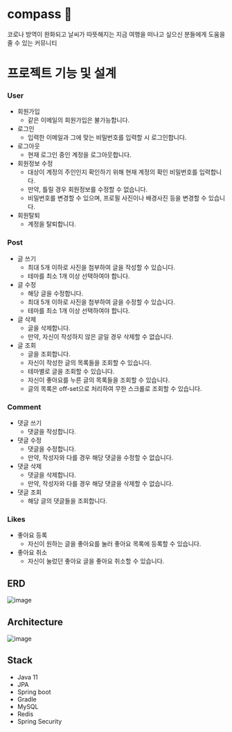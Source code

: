 # compass 🧭
코로나 방역이 완화되고 날씨가 따뜻해지는 지금 여행을 떠나고 싶으신 분들에게 도움을 줄 수 있는 커뮤니티

# 프로젝트 기능 및 설계

### User
- 회원가입
  - 같은 이메일의 회원가입은 불가능합니다.
- 로그인
  - 입력한 이메일과 그에 맞는 비밀번호를 입력할 시 로그인합니다.
- 로그아웃
  - 현재 로그인 중인 계정을 로그아웃합니다.
- 회원정보 수정
  - 대상이 계정의 주인인지 확인하기 위해 현재 계정의 확인 비밀번호를 입력합니다.
  - 만약, 틀릴 경우 회원정보를 수정할 수 없습니다.
  - 비밀번호를 변경할 수 있으며, 프로필 사진이나 배경사진 등을 변경할 수 있습니다.
- 회원탈퇴
  - 계정을 탈퇴합니다.
### Post
- 글 쓰기
  - 최대 5개 이하로 사진을 첨부하여 글을 작성할 수 있습니다.
  - 테마를 최소 1개 이상 선택하여야 합니다.
- 글 수정
  - 해당 글을 수정합니다.
  - 최대 5개 이하로 사진을 첨부하여 글을 수정할 수 있습니다.
  - 테마를 최소 1개 이상 선택하여야 합니다.
- 글 삭제
  - 글을 삭제합니다.
  - 만약, 자신이 작성하지 않은 글일 경우 삭제할 수 없습니다.
- 글 조회
  - 글을 조회합니다.
  - 자신이 작성한 글의 목록들을 조회할 수 있습니다.
  - 테마별로 글을 조회할 수 있습니다.
  - 자신이 좋아요를 누른 글의 목록들을 조회할 수 있습니다.
  - 글의 목록은 off-set으로 처리하여 무한 스크롤로 조회할 수 있습니다.
### Comment
- 댓글 쓰기
  - 댓글을 작성합니다.
- 댓글 수정
  - 댓글을 수정합니다.
  - 만약, 작성자와 다를 경우 해당 댓글을 수정할 수 없습니다.
- 댓글 삭제
  - 댓글을 삭제합니다.
  - 만약, 작성자와 다를 경우 해당 댓글을 삭제할 수 없습니다.
- 댓글 조회
  - 해당 글의 댓글들을 조회합니다.
### Likes
- 좋아요 등록
  - 자신이 원하는 글을 좋아요를 눌러 좋아요 목록에 등록할 수 있습니다.
- 좋아요 취소
  - 자신이 눌렀던 좋아요 글을 좋아요 취소할 수 있습니다.
## ERD 
![image](https://github.com/1seok4jjo/1seok4jo_Back/assets/119172260/06418630-19d9-45ff-b0e5-2a8b611f8f13)
## Architecture 

![image](https://github.com/1seok4jjo/1seok4jo_Back/assets/119172260/a36ed55e-e8ce-420f-a615-ad3a9ba7d80f)

## Stack
- Java 11
- JPA
- Spring boot
- Gradle
- MySQL
- Redis
- Spring Security
